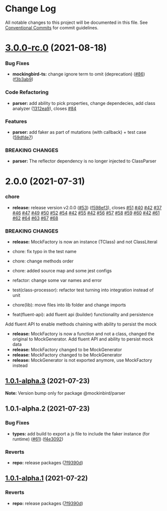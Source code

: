 # Change Log

All notable changes to this project will be documented in this file.
See [Conventional Commits](https://conventionalcommits.org) for commit guidelines.

# [3.0.0-rc.0](https://github.com/omermorad/mockingbird-ts/compare/@mockinbird/parser@2.0.0...@mockinbird/parser@3.0.0-rc.0) (2021-08-18)


### Bug Fixes

* **mockingbird-ts:** change ignore term to omit (deprecation) ([#86](https://github.com/omermorad/mockingbird-ts/issues/86)) ([f3b3ab9](https://github.com/omermorad/mockingbird-ts/commit/f3b3ab9c53baa3c9a114775f64961ddfa59124e6))


### Code Refactoring

* **parser:** add ability to pick properties, change dependecies, add class analyzer ([1312ea9](https://github.com/omermorad/mockingbird-ts/commit/1312ea98af94ba0b0ce62f4160f646e9c2075514)), closes [#84](https://github.com/omermorad/mockingbird-ts/issues/84)


### Features

* **parser:** add faker as part of mutations (with callback) + test case ([59dfde7](https://github.com/omermorad/mockingbird-ts/commit/59dfde7174e3d820506a6243f226278ce9558908))


### BREAKING CHANGES

* **parser:** The reflector dependency is no longer injected to ClassParser





# 2.0.0 (2021-07-31)


### chore

* **release:** release version v2.0.0 ([#53](https://github.com/omermorad/mockingbird-ts/issues/53)) ([f598ef3](https://github.com/omermorad/mockingbird-ts/commit/f598ef35d5b9111f66202f119b8961314483f4fb)), closes [#51](https://github.com/omermorad/mockingbird-ts/issues/51) [#40](https://github.com/omermorad/mockingbird-ts/issues/40) [#42](https://github.com/omermorad/mockingbird-ts/issues/42) [#37](https://github.com/omermorad/mockingbird-ts/issues/37) [#46](https://github.com/omermorad/mockingbird-ts/issues/46) [#47](https://github.com/omermorad/mockingbird-ts/issues/47) [#49](https://github.com/omermorad/mockingbird-ts/issues/49) [#50](https://github.com/omermorad/mockingbird-ts/issues/50) [#52](https://github.com/omermorad/mockingbird-ts/issues/52) [#54](https://github.com/omermorad/mockingbird-ts/issues/54) [#42](https://github.com/omermorad/mockingbird-ts/issues/42) [#55](https://github.com/omermorad/mockingbird-ts/issues/55) [#42](https://github.com/omermorad/mockingbird-ts/issues/42) [#56](https://github.com/omermorad/mockingbird-ts/issues/56) [#57](https://github.com/omermorad/mockingbird-ts/issues/57) [#58](https://github.com/omermorad/mockingbird-ts/issues/58) [#59](https://github.com/omermorad/mockingbird-ts/issues/59) [#60](https://github.com/omermorad/mockingbird-ts/issues/60) [#42](https://github.com/omermorad/mockingbird-ts/issues/42) [#61](https://github.com/omermorad/mockingbird-ts/issues/61) [#62](https://github.com/omermorad/mockingbird-ts/issues/62) [#64](https://github.com/omermorad/mockingbird-ts/issues/64) [#63](https://github.com/omermorad/mockingbird-ts/issues/63) [#67](https://github.com/omermorad/mockingbird-ts/issues/67) [#68](https://github.com/omermorad/mockingbird-ts/issues/68)


### BREAKING CHANGES

* **release:** MockFactory is now an instance (TClass) and not ClassLiteral<TClass>

* chore: fix typo in the test name

* chore: change methods order

* chore: added source map and some jest configs

* refactor: change some var names and error

* test(class-processor): refactor test turning into integration instead of unit

* chore(lib): move files into lib folder and change imports

* feat(fluent-api): add fluent api (builder) functionality and persistence

Add fluent API to enable methods chaining with ability to persist the mock
* **release:** MockFactory is now a function and not a class, changed the original to
MockGenerator. Add fluent API and ability to persist mock data
* **release:** MockFactory changed to be MockGenerator
* **release:** MockFactory changed to be MockGenerator
* **release:** MockGenerator is not exported anymore, use MockFactory instead





## [1.0.1-alpha.3](https://github.com/omermorad/mockingbird-ts/compare/@mockinbird/parser@1.0.1-alpha.2...@mockinbird/parser@1.0.1-alpha.3) (2021-07-23)

**Note:** Version bump only for package @mockinbird/parser





## 1.0.1-alpha.2 (2021-07-23)


### Bug Fixes

* **types:** add build to export a js file to include the faker instance (for runtime) ([#61](https://github.com/omermorad/mockingbird-ts/issues/61)) ([f4e3092](https://github.com/omermorad/mockingbird-ts/commit/f4e3092e683eb9c288d4e879113e71f74ec5038a))


### Reverts

* **repo:** release packages ([7f9390d](https://github.com/omermorad/mockingbird-ts/commit/7f9390d051f9c9c9c3eb172f4db8a9fe533b03c4))





## [1.0.1-alpha.1](https://github.com/omermorad/mockingbird-ts/compare/@mockinbird/parser@2.0.0...@mockinbird/parser@1.0.1-alpha.1) (2021-07-22)


### Reverts

* **repo:** release packages ([7f9390d](https://github.com/omermorad/mockingbird-ts/commit/7f9390d051f9c9c9c3eb172f4db8a9fe533b03c4))
